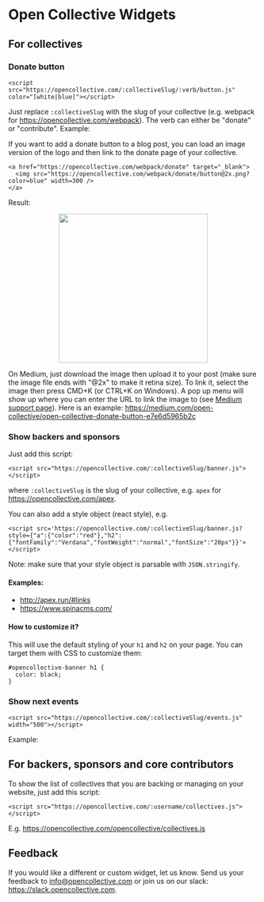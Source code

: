# Open Collective Widgets

## For collectives

### Donate button

    <script src="https://opencollective.com/:collectiveSlug/:verb/button.js" color="[white|blue]"></script>

Just replace `:collectiveSlug` with the slug of your collective (e.g. webpack for https://opencollective.com/webpack).
The verb can either be "donate" or "contribute".
Example:

<center><script src="https://opencollective.com/webpack/donate/button.js"></script><script src="https://opencollective.com/webpack/donate/button.js" color="blue"></script><script src="https://opencollective.com/webpack/contribute/button.js" color="blue"></script></center>

If you want to add a donate button to a blog post, you can load an image version of the logo and then link to the donate page of your collective.

    <a href="https://opencollective.com/webpack/donate" target="_blank">
      <img src="https://opencollective.com/webpack/donate/button@2x.png?color=blue" width=300 />
    </a>

Result:

<center><a href="https://opencollective.com/webpack/donate" target="_blank"><img src="https://opencollective.com/webpack/donate/button@2x.png?color=blue" width=300 /></a></center>

On Medium, just download the image then upload it to your post (make sure the image file ends with "@2x" to make it retina size). To link it, select the image then press CMD+K (or CTRL+K on Windows). A pop up menu will show up where you can enter the URL to link the image to (see [Medium support page](https://help.medium.com/hc/en-us/articles/115004808847-Image-links)). Here is an example: https://medium.com/open-collective/open-collective-donate-button-e7e6d5965b2c

### Show backers and sponsors

Just add this script:

    <script src="https://opencollective.com/:collectiveSlug/banner.js"></script>

where `:collectiveSlug` is the slug of your collective, e.g. `apex` for https://opencollective.com/apex.

You can also add a style object (react style), e.g.

    <script src='https://opencollective.com/:collectiveSlug/banner.js?style={"a":{"color":"red"},"h2":{"fontFamily":"Verdana","fontWeight":"normal","fontSize":"20px"}}'></script>

Note: make sure that your style object is parsable with `JSON.stringify`.

#### Examples:

- http://apex.run/#links
- https://www.spinacms.com/

#### How to customize it?

This will use the default styling of your `h1` and `h2` on your page.
You can target them with CSS to customize them:

    #opencollective-banner h1 {
      color: black;
    }

### Show next events

    <script src="https://opencollective.com/:collectiveSlug/events.js" width="500"></script>

Example:

<script src="https://opencollective.com/brusselstogether/events.js" width="500"></script>

## For backers, sponsors and core contributors

To show the list of collectives that you are backing or managing on your website, just add this script:

    <script src="https://opencollective.com/:username/collectives.js"></script>

E.g. https://opencollective.com/opencollective/collectives.js

<script src="https://opencollective.com/opencollective/collectives.js"></script>

## Feedback

If you would like a different or custom widget, let us know. Send us your feedback to info@opencollective.com or join us on our slack: https://slack.opencollective.com.
